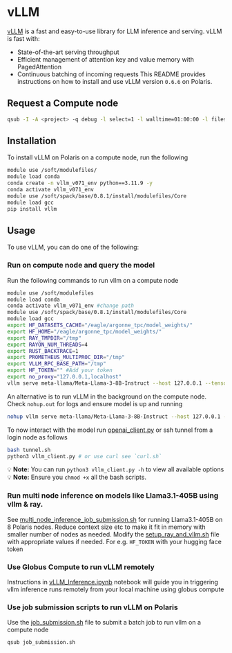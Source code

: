 # vLLM
[vLLM](https://vllm.readthedocs.io/en/latest/) is a fast and easy-to-use library for LLM inference and serving.
vLLM is fast with:
* State-of-the-art serving throughput
* Efficient management of attention key and value memory with PagedAttention
* Continuous batching of incoming requests
This README provides instructions on how to install and use vLLM version `0.6.6` on Polaris.

## Request a Compute node
```bash
qsub -I -A <project> -q debug -l select=1 -l walltime=01:00:00 -l filesystems=home:eagle
```

## Installation
To install vLLM on Polaris on a compute node, run the following
```bash
module use /soft/modulefiles/
module load conda
conda create -n vllm_v071_env python==3.11.9 -y
conda activate vllm_v071_env
module use /soft/spack/base/0.8.1/install/modulefiles/Core
module load gcc
pip install vllm
```

## Usage
To use vLLM, you can do one of the following:

### Run on compute node and query the model

Run the following commands to run vllm on a compute node

```bash
module use /soft/modulefiles
module load conda
conda activate vllm_v071_env #change path
module use /soft/spack/base/0.8.1/install/modulefiles/Core
module load gcc
export HF_DATASETS_CACHE="/eagle/argonne_tpc/model_weights/"
export HF_HOME="/eagle/argonne_tpc/model_weights/"
export RAY_TMPDIR="/tmp"
export RAYON_NUM_THREADS=4
export RUST_BACKTRACE=1
export PROMETHEUS_MULTIPROC_DIR="/tmp"
export VLLM_RPC_BASE_PATH="/tmp"
export HF_TOKEN="" #Add your token
export no_proxy="127.0.0.1,localhost"
vllm serve meta-llama/Meta-Llama-3-8B-Instruct --host 127.0.0.1 --tensor-parallel-size 4 --gpu-memory-utilization 0.98 --enforce-eager #For online serving
```

An alternative is to run vLLM in the background on the compute node. Check `nohup.out` for logs and ensure model is up and running
```bash
nohup vllm serve meta-llama/Meta-Llama-3-8B-Instruct --host 127.0.0.1 --tensor-parallel-size 4 --gpu-memory-utilization 0.98 --enforce-eager &
```
 
To now interact with the model run [openai_client.py](openai_client.py) or ssh tunnel from a login node as follows
```bash
bash tunnel.sh
python3 vllm_client.py # or use curl see `curl.sh`
```

:bulb: **Note:** You can run `python3 vllm_client.py -h` to view all available options
:bulb: **Note:** Ensure you `chmod +x` all the bash scripts.


### Run multi node inference on models like Llama3.1-405B using vllm & ray. 
See [multi_node_inference_job_submission.sh](multi_node_inference_job_submission.sh) for running Llama3.1-405B on 8 Polaris nodes. Reduce context size etc to make it fit in memory with smaller number of nodes as needed. Modify the [setup_ray_and_vllm.sh](setup_ray_and_vllm.sh) file with appropriate values if needed. For e.g. `HF_TOKEN` with your hugging face token


### Use Globus Compute to run vLLM remotely
Instructions in [vLLM_Inference.ipynb](vLLM_Inference.ipynb) notebook will guide you in triggering vllm inference runs remotely from your local machine using globus compute

### Use job submission scripts to run vLLM on Polaris
Use the [job_submission.sh](job_submission.sh) file to submit a batch job to run vllm on a compute node

```bash
qsub job_submission.sh
```
